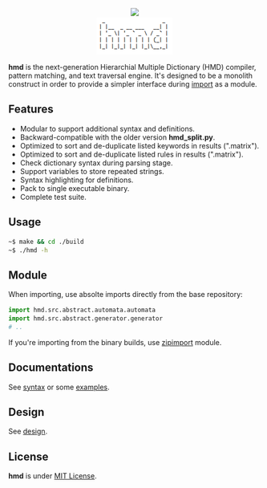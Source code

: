 <p align="center">
  <a href="https://travis-ci.org/initbar/hmd">
    <img src="https://travis-ci.org/initbar/hmd.svg?branch=master">
  </a>
  <br>
  <img src="./docs/images/logo.png">
</p>

**hmd** is the next-generation Hierarchial Multiple Dictionary (HMD) compiler, pattern matching, and text traversal engine. It's designed to be a monolith construct in order to provide a simpler interface during [import](https://docs.python.org/3/reference/import.html) as a module.

## Features

- Modular to support additional syntax and definitions.
- Backward-compatible with the older version **hmd_split.py**.
- Optimized to sort and de-duplicate listed keywords in results (".matrix").
- Optimized to sort and de-duplicate listed rules in results (".matrix").
- Check dictionary syntax during parsing stage.
- Support variables to store repeated strings.
- Syntax highlighting for definitions.
- Pack to single executable binary.
- Complete test suite.

## Usage

```bash
~$ make && cd ./build
~$ ./hmd -h
```

## Module

When importing, use absolte imports directly from the base repository:

```python
import hmd.src.abstract.automata.automata
import hmd.src.abstract.generator.generator
# ..
```

If you're importing from the binary builds, use [zipimport](https://docs.python.org/2/library/zipimport.html) module.

## Documentations

See [syntax](./docs/SYNTAX.md) or some [examples](./docs/EXAMPLE.md).

## Design

See [design](./docs/DESIGN.md).

## License

**hmd** is under [MIT License](./LICENSE.md).
